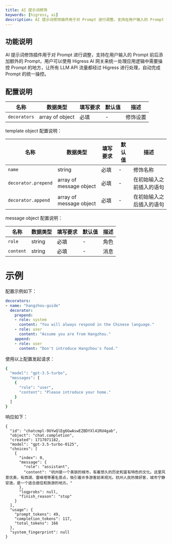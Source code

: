 ```yaml
---
title: AI 提示词修饰
keywords: [higress, ai]
description: AI 提示词修饰插件用于对 Prompt 进行调整，支持在用户输入的 Prompt 前后添加额外的 Prompt。
---
```


## 功能说明

AI 提示词修饰插件用于对 Prompt 进行调整，支持在用户输入的 Prompt 前后添加额外的 Prompt，用户可以使用 Higress AI 网关来统一处理应用逻辑中需要操控 Prompt 的地方，让所有 LLM API 流量都经过 Higress 进行处理，自动完成 Prompt 的统一操控。

## 配置说明

| 名称 | 数据类型 | 填写要求 | 默认值 | 描述 |
|----------------|-----------------|------|-----|----------------------------------|
| `decorators` | array of object | 必填 | - | 修饰设置 |

template object 配置说明：

| 名称 | 数据类型 | 填写要求 | 默认值 | 描述 |
|----------------|-----------------|------|-----|----------------------------------|
| `name` | string | 必填 | - | 修饰名称 |
| `decorator.prepend` | array of message object | 必填 | - | 在初始输入之前插入的语句 |
| `decorator.append` | array of message object | 必填 | - | 在初始输入之后插入的语句 |

message object 配置说明：

| 名称 | 数据类型 | 填写要求 | 默认值 | 描述 |
|----------------|-----------------|------|-----|----------------------------------|
| `role` | string | 必填 | - | 角色 |
| `content` | string | 必填 | - | 消息 |

# 示例

配置示例如下：

```yaml
decorators:
- name: "hangzhou-guide"
  decorator:
    prepend:
    - role: system
      content: "You will always respond in the Chinese language."
    - role: user
      content: "Assume you are from Hangzhou."
    append:
    - role: user
      content: "Don't introduce Hangzhou's food."
```

使用以上配置发起请求：

```bash
{
  "model": "gpt-3.5-turbo",
  "messages": [
    {
      "role": "user",
      "content": "Please introduce your home."
    }
  ]
}
```

响应如下：

```
{
  "id": "chatcmpl-9UYwQlEg6GwAswEZBDYXl41RU4gab",
  "object": "chat.completion",
  "created": 1717071182,
  "model": "gpt-3.5-turbo-0125",
  "choices": [
    {
      "index": 0,
      "message": {
        "role": "assistant",
        "content": "杭州是一个美丽的城市，有着悠久的历史和富有特色的文化。这里风景优美，有西湖、雷峰塔等著名景点，吸引着许多游客前来观光。杭州人民热情好客，城市宁静安逸，是一个适合居住和旅游的地方。"
      },
      "logprobs": null,
      "finish_reason": "stop"
    }
  ],
  "usage": {
    "prompt_tokens": 49,
    "completion_tokens": 117,
    "total_tokens": 166
  },
  "system_fingerprint": null
}
```

